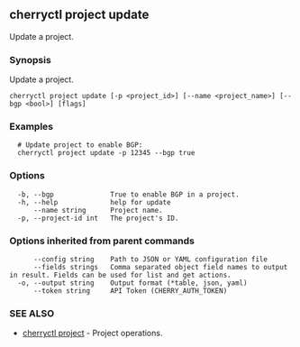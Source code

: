 ## cherryctl project update

Update a project.

### Synopsis

Update a project.

```
cherryctl project update [-p <project_id>] [--name <project_name>] [--bgp <bool>] [flags]
```

### Examples

```
  # Update project to enable BGP:
  cherryctl project update -p 12345 --bgp true
```

### Options

```
  -b, --bgp              True to enable BGP in a project.
  -h, --help             help for update
      --name string      Project name.
  -p, --project-id int   The project's ID.
```

### Options inherited from parent commands

```
      --config string    Path to JSON or YAML configuration file
      --fields strings   Comma separated object field names to output in result. Fields can be used for list and get actions.
  -o, --output string    Output format (*table, json, yaml)
      --token string     API Token (CHERRY_AUTH_TOKEN)
```

### SEE ALSO

* [cherryctl project](cherryctl_project.md)	 - Project operations.


